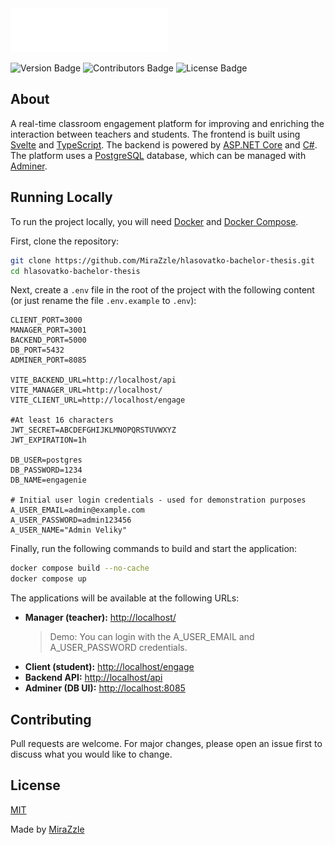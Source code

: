 <img src="./docs/images/engagenie-logo.png" height="70">

![Version Badge](https://img.shields.io/badge/version-1.0.0-blue?style=flat)
![Contributors Badge](https://img.shields.io/badge/contributors-1-green?style=flat)
![License Badge](https://img.shields.io/badge/license-MIT-red?style=flat)

## About

A real-time classroom engagement platform for improving and enriching the interaction between teachers and students. The frontend is built using [Svelte](https://svelte.dev/) and [TypeScript](https://www.typescriptlang.org/). The backend is powered by [ASP.NET Core](https://dotnet.microsoft.com/apps/aspnet) and [C#](https://learn.microsoft.com/en-us/dotnet/csharp/). The platform uses a [PostgreSQL](https://www.postgresql.org/) database, which can be managed with [Adminer](https://www.adminer.org/).

## Running Locally

To run the project locally, you will need [Docker](https://www.docker.com/products/docker-desktop/) and [Docker Compose](https://docs.docker.com/compose/).

First, clone the repository:

```bash
git clone https://github.com/MiraZzle/hlasovatko-bachelor-thesis.git
cd hlasovatko-bachelor-thesis
```

Next, create a `.env` file in the root of the project with the following content (or just rename the file `.env.example` to `.env`):

```env
CLIENT_PORT=3000
MANAGER_PORT=3001
BACKEND_PORT=5000
DB_PORT=5432
ADMINER_PORT=8085

VITE_BACKEND_URL=http://localhost/api
VITE_MANAGER_URL=http://localhost/
VITE_CLIENT_URL=http://localhost/engage

#At least 16 characters
JWT_SECRET=ABCDEFGHIJKLMNOPQRSTUVWXYZ
JWT_EXPIRATION=1h

DB_USER=postgres
DB_PASSWORD=1234
DB_NAME=engagenie

# Initial user login credentials - used for demonstration purposes
A_USER_EMAIL=admin@example.com
A_USER_PASSWORD=admin123456
A_USER_NAME="Admin Veliky"
```

Finally, run the following commands to build and start the application:

```bash
docker compose build --no-cache
docker compose up
```

The applications will be available at the following URLs:

- **Manager (teacher):** [http://localhost/](https://www.google.com/search?q=http://localhost/)
  > Demo: You can login with the A_USER_EMAIL and A_USER_PASSWORD credentials.
- **Client (student):** [http://localhost/engage](https://www.google.com/search?q=http://localhost/engage)
- **Backend API:** [http://localhost/api](https://www.google.com/search?q=http://localhost/api)
- **Adminer (DB UI):** [http://localhost:8085](https://www.google.com/search?q=http://localhost:8085)

## Contributing

Pull requests are welcome. For major changes, please open an issue first to discuss what you would like to change.

## License

[MIT](/LICENSE.md)

Made by [MiraZzle](https://github.com/MiraZzle)
